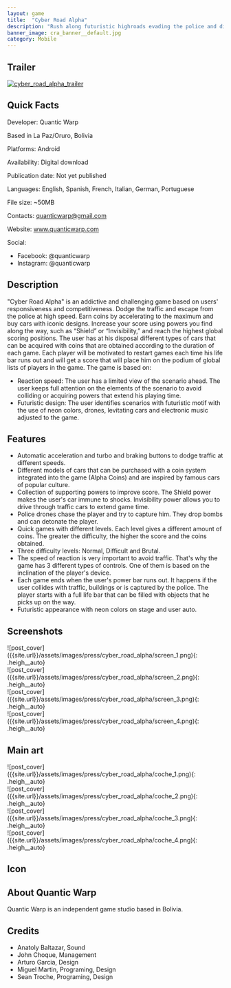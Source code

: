 ```yaml
---
layout: game
title:  "Cyber Road Alpha"
description: "Rush along futuristic highroads evading the police and discovering new cars."
banner_image: cra_banner__default.jpg
category: Mobile
---
```


## Trailer
[![cyber_road_alpha_trailer](http://img.youtube.com/vi/sEOFX8jKDTw/0.jpg)](http://www.youtube.com/watch?v=sEOFX8jKDTw "YouTube Trailer")

## Quick Facts
Developer: Quantic Warp

Based in La Paz/Oruro, Bolivia

Platforms: Android

Availability: Digital download

Publication date: Not yet published

Languages: English, Spanish, French, Italian, German, Portuguese

File size: ~50MB

Contacts: quanticwarp@gmail.com

Website: www.quanticwarp.com

Social:
- Facebook: @quanticwarp
- Instagram: @quanticwarp

## Description
"Cyber Road Alpha" is an addictive and challenging game based on users' responsiveness and competitiveness. Dodge the traffic and escape from the police at high speed. Earn coins by accelerating to the maximum and buy cars with iconic designs. Increase your score using powers you find along the way, such as “Shield” or “Invisibility,” and reach the highest global scoring positions.
The user has at his disposal different types of cars that can be acquired with coins that are obtained according to the duration of each game. Each player will be motivated to restart games each time his life bar runs out and will get a score that will place him on the podium of global lists of players in the game.
The game is based on:
- Reaction speed: The user has a limited view of the scenario ahead. The user keeps full attention on the elements of the scenario to avoid colliding or acquiring powers that extend his playing time.
- Futuristic design: The user identifies scenarios with futuristic motif with the use of neon colors, drones, levitating cars and electronic music adjusted to the game.

## Features
- Automatic acceleration and turbo and braking buttons to dodge traffic at different speeds.
- Different models of cars that can be purchased with a coin system integrated into the game (Alpha Coins) and are inspired by famous cars of popular culture.
- Collection of supporting powers to improve score. The Shield power makes the user's car immune to shocks. Invisibility power allows you to drive through traffic cars to extend game time.
- Police drones chase the player and try to capture him. They drop bombs and can detonate the player.
- Quick games with different levels. Each level gives a different amount of coins. The greater the difficulty, the higher the score and the coins obtained.
- Three difficulty levels: Normal, Difficult and Brutal.
- The speed of reaction is very important to avoid traffic. That's why the game has 3 different types of controls. One of them is based on the inclination of the player's device.
- Each game ends when the user's power bar runs out. It happens if the user collides with traffic, buildings or is captured by the police. The player starts with a full life bar that can be filled with objects that he picks up on the way.
- Futuristic appearance with neon colors on stage and user auto.

## Screenshots
<div class="col-xs-6 col-sm-6" markdown="1">
![post_cover]({{site.url}}/assets/images/press/cyber_road_alpha/screen_1.png){: .heigh__auto}
</div>
<div class="col-xs-6 col-sm-6" markdown="1">
![post_cover]({{site.url}}/assets/images/press/cyber_road_alpha/screen_2.png){: .heigh__auto}
</div>
<div class="col-xs-6 col-sm-6" markdown="1">
![post_cover]({{site.url}}/assets/images/press/cyber_road_alpha/screen_3.png){: .heigh__auto}
</div>
<div class="col-xs-6 col-sm-6" markdown="1">
![post_cover]({{site.url}}/assets/images/press/cyber_road_alpha/screen_4.png){: .heigh__auto}
</div>

## Main art
<div class="col-xs-6 col-sm-3" markdown="1">
![post_cover]({{site.url}}/assets/images/press/cyber_road_alpha/coche_1.png){: .heigh__auto}
</div>
<div class="col-xs-6 col-sm-3" markdown="1">
![post_cover]({{site.url}}/assets/images/press/cyber_road_alpha/coche_2.png){: .heigh__auto}
</div>
<div class="col-xs-6 col-sm-3" markdown="1">
![post_cover]({{site.url}}/assets/images/press/cyber_road_alpha/coche_3.png){: .heigh__auto}
</div>
<div class="col-xs-6 col-sm-3" markdown="1">
![post_cover]({{site.url}}/assets/images/press/cyber_road_alpha/coche_4.png){: .heigh__auto}
</div>


## Icon


## About Quantic Warp
Quantic Warp is an independent game studio based in Bolivia.

## Credits
- Anatoly Baltazar, Sound
- John Choque, Management
- Arturo Garcia, Design
- Miguel Martin, Programing, Design
- Sean Troche, Programing, Design
